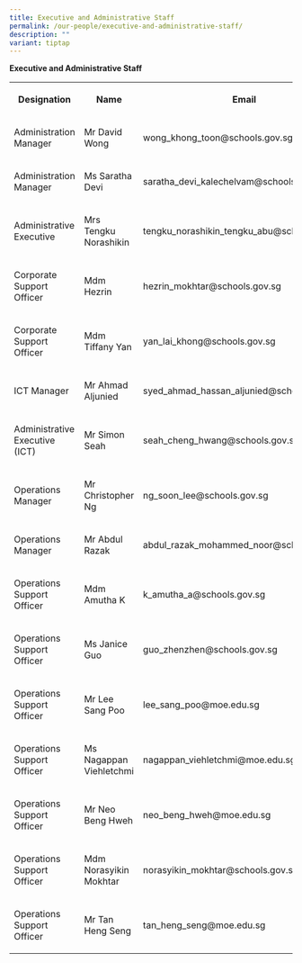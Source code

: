 ```yaml
---
title: Executive and Administrative Staff
permalink: /our-people/executive-and-administrative-staff/
description: ""
variant: tiptap
---
```

<p><strong>Executive and Administrative Staff</strong>
</p>
<table style="minWidth: 75px">
<colgroup>
<col>
<col>
<col>
</colgroup>
<tbody>
<tr>
<th rowspan="1" colspan="1">
<p>Designation</p>
</th>
<th rowspan="1" colspan="1">
<p>Name</p>
</th>
<th rowspan="1" colspan="1">
<p>Email</p>
</th>
</tr>
<tr>
<td rowspan="1" colspan="1">
<p>Administration Manager</p>
</td>
<td rowspan="1" colspan="1">
<p>Mr David Wong</p>
</td>
<td rowspan="1" colspan="1">
<p>wong_khong_toon@schools.gov.sg</p>
</td>
</tr>
<tr>
<td rowspan="1" colspan="1">
<p>Administration Manager</p>
</td>
<td rowspan="1" colspan="1">
<p>Ms Saratha Devi</p>
</td>
<td rowspan="1" colspan="1">
<p>saratha_devi_kalechelvam@schools.gov.sg</p>
</td>
</tr>
<tr>
<td rowspan="1" colspan="1">
<p>Administrative Executive</p>
</td>
<td rowspan="1" colspan="1">
<p>Mrs Tengku Norashikin</p>
</td>
<td rowspan="1" colspan="1">
<p>tengku_norashikin_tengku_abu@schools.gov.sg</p>
</td>
</tr>
<tr>
<td rowspan="1" colspan="1">
<p>Corporate Support Officer</p>
</td>
<td rowspan="1" colspan="1">
<p>Mdm Hezrin</p>
</td>
<td rowspan="1" colspan="1">
<p>hezrin_mokhtar@schools.gov.sg</p>
</td>
</tr>
<tr>
<td rowspan="1" colspan="1">
<p>Corporate Support Officer</p>
</td>
<td rowspan="1" colspan="1">
<p>Mdm Tiffany Yan</p>
</td>
<td rowspan="1" colspan="1">
<p>yan_lai_khong@schools.gov.sg</p>
</td>
</tr>
<tr>
<td rowspan="1" colspan="1">
<p>ICT Manager</p>
</td>
<td rowspan="1" colspan="1">
<p>Mr Ahmad Aljunied</p>
</td>
<td rowspan="1" colspan="1">
<p>syed_ahmad_hassan_aljunied@schools.gov.sg</p>
</td>
</tr>
<tr>
<td rowspan="1" colspan="1">
<p>Administrative Executive (ICT)</p>
</td>
<td rowspan="1" colspan="1">
<p>Mr Simon Seah</p>
</td>
<td rowspan="1" colspan="1">
<p>seah_cheng_hwang@schools.gov.sg</p>
</td>
</tr>
<tr>
<td rowspan="1" colspan="1">
<p>Operations Manager</p>
</td>
<td rowspan="1" colspan="1">
<p>Mr Christopher Ng</p>
</td>
<td rowspan="1" colspan="1">
<p>ng_soon_lee@schools.gov.sg</p>
</td>
</tr>
<tr>
<td rowspan="1" colspan="1">
<p>Operations Manager</p>
</td>
<td rowspan="1" colspan="1">
<p>Mr Abdul Razak</p>
</td>
<td rowspan="1" colspan="1">
<p>abdul_razak_mohammed_noor@schools.gov.sg</p>
</td>
</tr>
<tr>
<td rowspan="1" colspan="1">
<p>Operations Support Officer</p>
</td>
<td rowspan="1" colspan="1">
<p>Mdm Amutha K</p>
</td>
<td rowspan="1" colspan="1">
<p>k_amutha_a@schools.gov.sg</p>
</td>
</tr>
<tr>
<td rowspan="1" colspan="1">
<p>Operations Support Officer</p>
</td>
<td rowspan="1" colspan="1">
<p>Ms Janice Guo</p>
</td>
<td rowspan="1" colspan="1">
<p>guo_zhenzhen@schools.gov.sg</p>
</td>
</tr>
<tr>
<td rowspan="1" colspan="1">
<p>Operations Support Officer</p>
</td>
<td rowspan="1" colspan="1">
<p>Mr Lee Sang Poo</p>
</td>
<td rowspan="1" colspan="1">
<p>lee_sang_poo@moe.edu.sg</p>
</td>
</tr>
<tr>
<td rowspan="1" colspan="1">
<p>Operations Support Officer</p>
</td>
<td rowspan="1" colspan="1">
<p>Ms Nagappan Viehletchmi</p>
</td>
<td rowspan="1" colspan="1">
<p>nagappan_viehletchmi@moe.edu.sg</p>
</td>
</tr>
<tr>
<td rowspan="1" colspan="1">
<p>Operations Support Officer</p>
</td>
<td rowspan="1" colspan="1">
<p>Mr Neo Beng Hweh</p>
</td>
<td rowspan="1" colspan="1">
<p>neo_beng_hweh@moe.edu.sg</p>
</td>
</tr>
<tr>
<td rowspan="1" colspan="1">
<p>Operations Support Officer</p>
</td>
<td rowspan="1" colspan="1">
<p>Mdm Norasyikin Mokhtar</p>
</td>
<td rowspan="1" colspan="1">
<p>norasyikin_mokhtar@schools.gov.sg</p>
</td>
</tr>
<tr>
<td rowspan="1" colspan="1">
<p>Operations Support Officer</p>
</td>
<td rowspan="1" colspan="1">
<p>Mr Tan Heng Seng</p>
</td>
<td rowspan="1" colspan="1">
<p>tan_heng_seng@moe.edu.sg</p>
</td>
</tr>
</tbody>
</table>
<p></p>